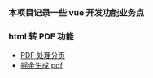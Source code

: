 ### 本项目记录一些 vue 开发功能业务点

### html 转 PDF 功能

- [PDF 处理分页](https://blog.csdn.net/qq_26754937/article/details/124729628)
- [掘金生成 pdf](https://juejin.cn/post/6844903886994538510)
